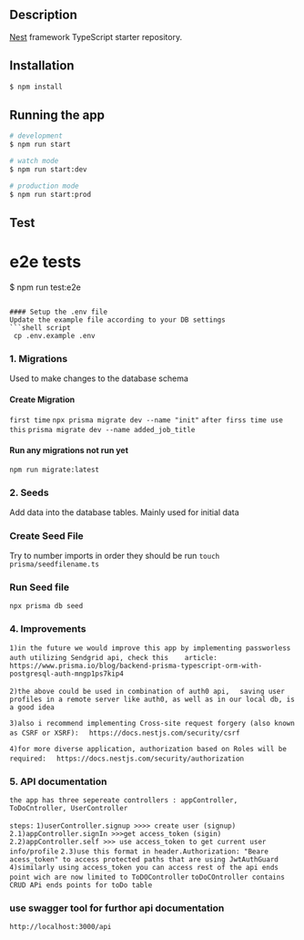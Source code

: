 ## Description

[Nest](https://github.com/nestjs/nest) framework TypeScript starter repository.

## Installation

```bash
$ npm install
```

## Running the app

```bash
# development
$ npm run start

# watch mode
$ npm run start:dev

# production mode
$ npm run start:prod
```

## Test

# e2e tests
$ npm run test:e2e

```

#### Setup the .env file
Update the example file according to your DB settings
```shell script
 cp .env.example .env
```

### 1. Migrations
Used to make changes to the database schema
#### Create Migration
```first time```
```npx prisma migrate dev --name "init"```
```after firss time use this```
```prisma migrate dev --name added_job_title```


#### Run any migrations not run yet
```npm run migrate:latest```

### 2. Seeds
Add data into the database tables. Mainly used for initial data

### Create Seed File
Try to number imports in order they should be run
```touch prisma/seedfilename.ts```

### Run Seed file
```npx prisma db seed```


### 4. Improvements
```1)in the future we would improve this app by implementing passworless auth utilizing Sendgrid api, check this    article:```
```  https://www.prisma.io/blog/backend-prisma-typescript-orm-with-postgresql-auth-mngp1ps7kip4   ```

```2)the above could be used in combination of auth0 api,```
```  saving user profiles in a remote server like auth0, as well as in our local db, is a good idea```

```3)also i recommend implementing Cross-site request forgery (also known as CSRF or XSRF):```
```  https://docs.nestjs.com/security/csrf```

```4)for more diverse application, authorization based on Roles will be required:```
```  https://docs.nestjs.com/security/authorization```

### 5. API documentation
```the app has three sepereate controllers : appController, ToDoCntroller, UserController```

```steps:```
```1)userController.signup >>>> create user (signup)```
```2.1)appController.signIn >>>get access_token (sigin)```
```2.2)appController.self >>> use access_token to get current user info/profile```
```2.3)use this format in header.Authorization: "Beare acess_token" to access protected paths that are using JwtAuthGuard```
```4)similarly using access_token you can access rest of the api ends point wich are now limited to ToDOController```
```toDoCOntroller contains CRUD APi ends points for toDo table```
### use swagger tool for furthor api documentation
```http://localhost:3000/api```
